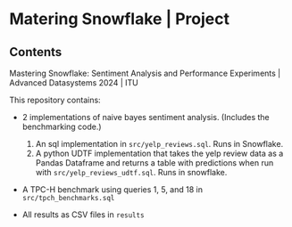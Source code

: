 # Matering Snowflake | Project
## Contents
Mastering Snowflake: Sentiment Analysis and Performance Experiments | Advanced Datasystems 2024 | ITU

This repository contains:

- 2 implementations of naive bayes sentiment analysis. (Includes the benchmarking code.)

  1. An sql implementation in `src/yelp_reviews.sql`. Runs in Snowflake.
  2. A python UDTF implementation that takes the yelp review data as a Pandas Dataframe and returns a table with predictions when run with `src/yelp_reviews_udtf.sql`. Runs in snowflake.

- A TPC-H benchmark using queries 1, 5, and 18 in `src/tpch_benchmarks.sql`

- All results as CSV files in `results`
